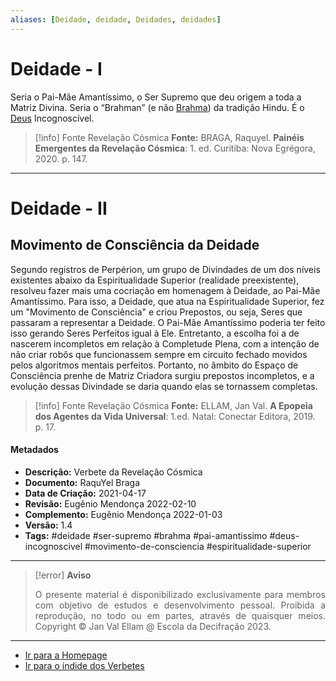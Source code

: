 ```yaml
---
aliases: [Deidade, deidade, Deidades, deidades]
---
```


# Deidade - I

Seria o Pai-Mãe Amantíssimo, o Ser Supremo que deu origem a toda a Matriz Divina. Seria o “Brahman” (e não [Brahma](Brahma.md)) da tradição Hindu. É o [Deus](Deus.md) Incognoscível.

> [!info] Fonte Revelação Cósmica
>**Fonte:** BRAGA, Raquyel. **Painéis Emergentes da Revelação Cósmica**: 1. ed. Curitiba: Nova Egrégora, 2020. p. 147. 

---
# Deidade - II
## Movimento de Consciência da Deidade

Segundo registros de Perpérion, um grupo de Divindades de um dos níveis existentes abaixo da Espiritualidade Superior (realidade preexistente), resolveu fazer mais uma cocriação em homenagem à Deidade, ao Pai-Mãe Amantíssimo. Para isso, a Deidade, que atua na Espiritualidade Superior, fez um "Movimento de Consciência" e criou Prepostos, ou seja, Seres que passaram a representar a Deidade. O Pai-Mãe Amantíssimo poderia ter feito isso gerando Seres Perfeitos igual à Ele. Entretanto, a escolha foi a de nascerem incompletos em relação à Completude Plena, com a intenção de não criar robôs que funcionassem sempre em circuito fechado movidos pelos algoritmos mentais perfeitos. Portanto, no âmbito do Espaço de Consciência prenhe de Matriz Criadora surgiu prepostos incompletos, e a evolução dessas Divindade se daria quando elas se tornassem completas.    

> [!info] Fonte Revelação Cósmica
> **Fonte:** ELLAM, Jan Val. **A Epopeia dos Agentes da Vida Universal**: 1.ed. Natal: Conectar Editora, 2019. p. 17.

#### Metadados
 
- **Descrição:** Verbete da Revelação Cósmica
- **Documento:** RaquYel Braga
- **Data de Criação:** 2021-04-17
- **Revisão:** Eugênio Mendonça 2022-02-10
- **Complemento:** Eugênio Mendonça 2022-01-03
- **Versão:** 1.4
- **Tags:** #deidade #ser-supremo #brahma #pai-amantissimo #deus-incognoscivel #movimento-de-consciencia #espiritualidade-superior 


---
> [!error] **Aviso**
> <p align="justify">O presente material é disponibilizado exclusivamente para membros com objetivo de estudos e desenvolvimento pessoal. Proibida a reprodução, no todo ou em partes, através de quaisquer meios. Copyright © Jan Val Ellam @ Escola da Decifração 2023. </p>

---
- [Ir para a Homepage](Homepage.canvas)
- [Ir para o índide dos Verbetes](ÍNDIDE%20GERAL%20DOS%20VERBETES.canvas)